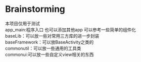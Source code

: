 # Brainstorming
本项目仅用于测试  
app_main:程序入口 也可以添加其他app 可以参考一些简单的组件化  
baseLib：可以放一些对常用三方库的进一步封装  
baseFramework：可以放BaseActivity之类的  
commonutil：可以放一些通用的工具类  
commonui:可以放一些自定义view相关的东西  
